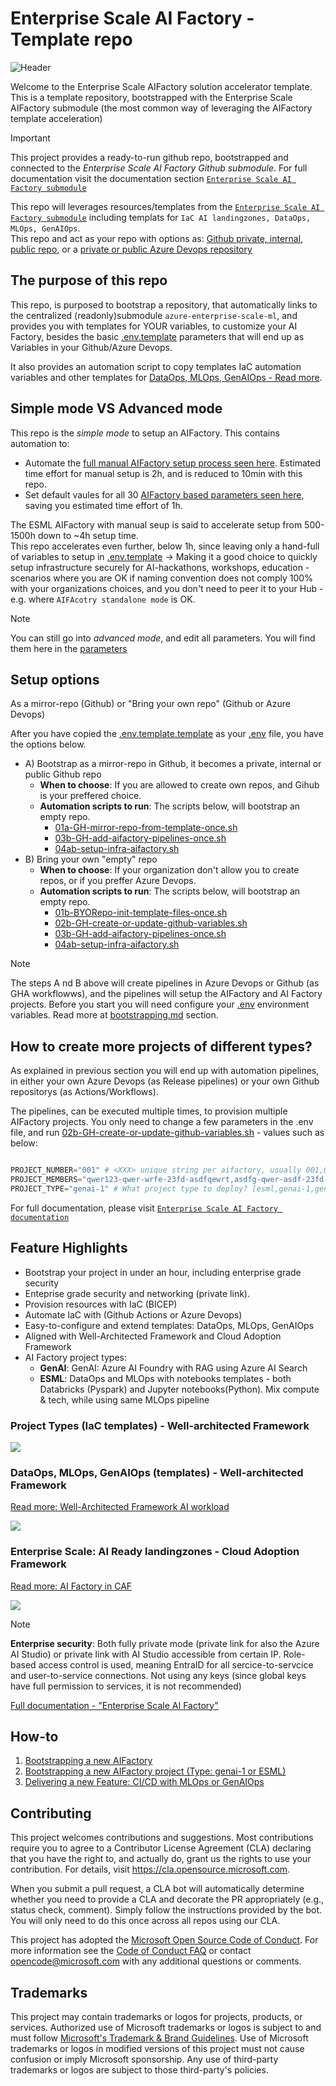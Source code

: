 # Enterprise Scale AI Factory - Template repo

![Header](documentation/images/header.png)

Welcome to the Enterprise Scale AIFactory solution accelerator template. <br>
This is a template repository, bootstrapped with the Enterprise Scale AIFactory submodule (the most common way of leveraging the AIFactory template acceleration)

> [!IMPORTANT]
>This project provides a ready-to-run github repo, bootstrapped and connected to the *Enterprise Scale AI Factory Github submodule*. For full documentation visit the documentation section [`Enterprise Scale AI Factory submodule`](https://github.com/jostrm/azure-enterprise-scale-ml/blob/main/documentation/readme.md)
>

This repo will leverages resources/templates from the [`Enterprise Scale AI Factory submodule`](https://github.>com/jostrm/azure-enterprise-scale-ml/) including templats for `IaC AI landingzones, DataOps, MLOps, GenAIOps`. <br>This repo and act as your repo with options as: [Github private, internal, public repo](https://resources.github.com/learn/pathways/administration-governance/essentials/manage-your-repository-visibility-rules-and-settings/), or a [private or public Azure Devops repository](https://learn.microsoft.com/en-us/azure/devops/organizations/projects/make-project-public?view=azure-devops)

## The purpose of this repo
This repo, is purposed to bootstrap a repository, that automatically links to the centralized (readonly)submodule `azure-enterprise-scale-ml`, and provides you with templates for YOUR variables, to customize your AI Factory, besides the basic [.env.template](./.env.template) parameters that will end up as Variables in your Github/Azure Devops.

It also provides an automation script to copy templates IaC automation variables and other templates for [DataOps, MLOps, GenAIOps - Read more](https://github.com/jostrm/azure-enterprise-scale-ml/).<br>

## Simple mode VS Advanced mode
This repo is the *simple mode* to setup an AIFactory. This contains automation to:
- Automate the [full manual AIFactory setup process seen here](https://github.com/jostrm/azure-enterprise-scale-ml/blob/main/documentation/v2/10-19/13-setup-aifactory.md). Estimated time effort for manual setup is 2h, and is reduced to 10min with this repo.
- Set default vaules for all 30 [AIFactory based parameters seen here](https://github.com/jostrm/azure-enterprise-scale-ml/blob/main/documentation/v2/10-19/13-parameters-ado.md), saving you estimated time effort of 1h.

The ESML AIFactory with manual seup is said to accelerate setup from 500-1500h down to ~4h setup time.<br>
This repo accelerates even further, below 1h, since leaving only a hand-full of variables to setup in [.env.template](./.env.template)
-> Making it a good choice to quickly setup infrastructure securely for AI-hackathons, workshops, education - scenarios where you are OK if naming convention does not comply 100% with your organizations choices, and you don't need to peer it to your Hub - e.g. where `AIFAcotry standalone mode` is OK.

> [!NOTE]
> You can still go into *advanced mode*, and edit all parameters. You will find them here in the [parameters](aifactory\parameters)
>

## Setup options
As a mirror-repo (Github) or "Bring your own repo" (Github or Azure Devops) <br>

After you have copied the  [.env.template.template](./.env.template-.template) as your [.env](./.env) file, you have the options below.

- A) Bootstrap as a mirror-repo in Github, it becomes a private, internal or public Github repo
    - **When to choose**: If you are allowed to create own repos, and Gihub is your preffered choice.
    - **Automation scripts to run**: The scripts below, will bootstrap an empty repo.
        - [01a-GH-mirror-repo-from-template-once.sh](./01a-GH-mirror-repo-from-template-once.sh)
        - [03b-GH-add-aifactory-pipelines-once.sh](./03b-GH-add-aifactory-pipelines-once.sh)
        - [04ab-setup-infra-aifactory.sh](./04ab-setup-infra-aifactory.sh)
- B) Bring your own "empty" repo 
    - **When to choose**: If your organization don't allow you to create repos, or if you preffer Azure Devops.
    - **Automation scripts to run**: The scripts below, will bootstrap an empty repo.
        - [01b-BYORepo-init-template-files-once.sh](./01b-BYORepo-init-template-files-once.sh)
        - [02b-GH-create-or-update-github-variables.sh](./02b-GH-create-or-update-github-variables.sh)
        - [03b-GH-add-aifactory-pipelines-once.sh](./03b-GH-add-aifactory-pipelines-once.sh)
        - [04ab-setup-infra-aifactory.sh](./04ab-setup-infra-aifactory.sh)

> [!NOTE]
>   
> The steps A nd B above will create pipelines in Azure Devops or Github (as GHA workflowws), and the pipelines will setup the AIFactory and AI Factory projects. Before you start you will need configure your [.env](./.env) environment variables. Read more at [bootstrapping.md](./documentation/bootstrapping.md) section.
>

## How to create more projects of different types? 
As explained in previous section you will end up with automation pipelines, in either your own Azure Devops (as Release pipelines) or your own Github repositorys (as Actions/Workflows).

The pipelines, can be executed multiple times, to provision multiple AIFactory projects. 
You only need to change a few parameters in the .env file, and run [02b-GH-create-or-update-github-variables.sh](./02b-GH-create-or-update-github-variables.sh) - values such as below:
```python

PROJECT_NUMBER="001" # <XXX> unique string per aifactory, usually 001,002,003
PROJECT_MEMBERS="qwer123-qwer-wrfe-23fd-asdfqewrt,asdfg-qwer-asdf-23fd-asdf1234" #[GH-Secret] ObjectID in a commas separated list, without space
PROJECT_TYPE="genai-1" # What project type to deploy? [esml,genai-1,genai-2]

```


For full documentation, please visit [`Enterprise Scale AI Factory documentation`](https://github.com/jostrm/azure-enterprise-scale-ml/blob/main/documentation/readme.md)
## Feature Highlights

- Bootstrap your project in under an hour, including enterprise grade security
- Enteprise grade security and networking (private link).
- Provision resources with IaC (BICEP)
- Automate IaC with (Github Actions or Azure Devops)
- Easy-to-configure and extend templates: DataOps, MLOps, GenAIOps
- Aligned with Well-Architected Framework and Cloud Adoption Framework
- AI Factory project types:
    - **GenAI**: GenAI: Azure AI Foundry with RAG using Azure AI Search
    - **ESML**: DataOps and MLOps with notebooks templates - both Databricks (Pyspark) and Jupyter notebooks(Python). Mix compute & tech, while using same MLOps pipeline

### Project Types (IaC templates) - Well-architected Framework
![](./documentation/images/aifactory-project-types.png)

### DataOps, MLOps, GenAIOps (templates) - Well-architected Framework
[Read more: Well-Architected Framework AI workload](aka.ms/wafai)

![](./documentation/images/aifactory-dataops-mlops-genaiops.png)

### Enterprise Scale: AI Ready landingzones - Cloud Adoption Framework
[Read more: AI Factory in CAF](https://learn.microsoft.com/en-us/azure/cloud-adoption-framework/ready/azure-best-practices/ai-machine-learning-mlops?source=docs)

![](./documentation/images/aifactory-ai-landingzones.png)

> [!NOTE]
>**Enterprise security**: Both fully private mode (private link for also the Azure AI Studio) or private link with AI Studio accessible from certain IP. Role-based access control is used, meaning EntraID for all sercice-to-servcice and user-to-service connections. Not using any keys (since global keys have full permission to services, it is not recommended)
>

[Full documentation -  "Enterprise Scale AI Factory"](https://github.com/jostrm/azure-enterprise-scale-ml/blob/main/documentation/readme.md)

## How-to

1. [Bootstrapping a new AIFactory](documentation/bootstrapping.md)
2. [Bootstrapping a new AIFactory project (Type: genai-1 or ESML)](documentation/bootstrapping.md)
3. [Delivering a new Feature: CI/CD with MLOps or GenAIOps](documentation/delivering_new_feature.md)

## Contributing

This project welcomes contributions and suggestions.  Most contributions require you to agree to a
Contributor License Agreement (CLA) declaring that you have the right to, and actually do, grant us
the rights to use your contribution. For details, visit https://cla.opensource.microsoft.com.

When you submit a pull request, a CLA bot will automatically determine whether you need to provide
a CLA and decorate the PR appropriately (e.g., status check, comment). Simply follow the instructions
provided by the bot. You will only need to do this once across all repos using our CLA.

This project has adopted the [Microsoft Open Source Code of Conduct](https://opensource.microsoft.com/codeofconduct/).
For more information see the [Code of Conduct FAQ](https://opensource.microsoft.com/codeofconduct/faq/) or
contact [opencode@microsoft.com](mailto:opencode@microsoft.com) with any additional questions or comments.

## Trademarks

This project may contain trademarks or logos for projects, products, or services. Authorized use of Microsoft 
trademarks or logos is subject to and must follow 
[Microsoft's Trademark & Brand Guidelines](https://www.microsoft.com/en-us/legal/intellectualproperty/trademarks/usage/general).
Use of Microsoft trademarks or logos in modified versions of this project must not cause confusion or imply Microsoft sponsorship.
Any use of third-party trademarks or logos are subject to those third-party's policies.
